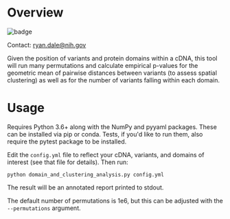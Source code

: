 # Overview

![badge](https://github.com/NICHD-BSPC/spatial_clustering/actions/workflows/main.yml/badge.svg)

Contact: ryan.dale@nih.gov

Given the position of variants and protein domains within a cDNA, this tool
will run many permutations and calculate empirical p-values for the geometric
mean of pairwise distances between variants (to assess spatial clustering) as
well as for the number of variants falling within each domain.

# Usage

Requires Python 3.6+ along with the NumPy and pyyaml packages. These can be
installed via pip or conda. Tests, if you'd like to run them, also require the
pytest package to be installed.

Edit the `config.yml` file to reflect your cDNA, variants, and domains of
interest (see that file for details). Then run:

```
python domain_and_clustering_analysis.py config.yml
```

The result will be an annotated report printed to stdout.

The default number of permutations is 1e6, but this can be adjusted with the
`--permutations` argument.

